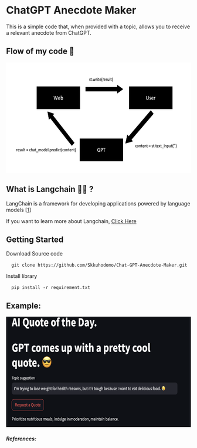 # ChatGPT Anecdote Maker

This is a simple code that, when provided with a topic, allows you to receive a relevant anecdote from ChatGPT.
## Flow of my code 🦭

<img
  src="Images/4.png"
  width="700"
  height="300"
/>


## What is Langchain 🦜️🔗 ? 

LangChain is a framework for developing applications powered by language models [[1]]



If you want to learn more about Langchain, [Click Here](https://python.langchain.com/docs/get_started/introduction)



## Getting Started

Download Source code 
```
  git clone https://github.com/Skkuhodomo/Chat-GPT-Anecdote-Maker.git
```
</pre>

Install library
```
  pip install -r requirement.txt
```

## Example: 
<img
  src="Images/3.png"
  width="700"
  height="300"
/>

##### References:
  [1]: https://python.langchain.com/docs/get_started/introduction

